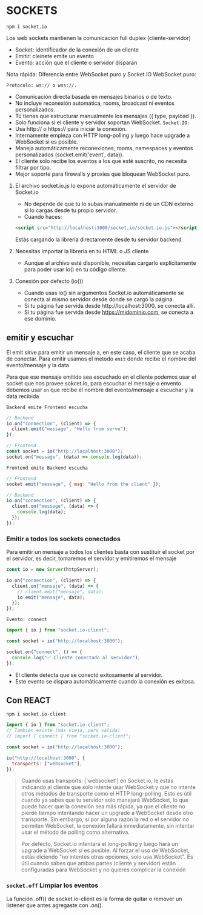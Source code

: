 # SOCKETS

`npm i socket.io`

Los web sockets mantienen la comunicacion full duplex (cliente-servidor)

- Socket: identificador de la conexión de un cliente
- Emitir: cleinete emite un evento
- Evento: acción que el cliente o servidor disparan

Nota rápida: Diferencia entre WebSocket puro y Socket.IO
WebSocket puro:

`Protocolo: ws:// o wss://.`

- Comunicación directa basada en mensajes binarios o de texto.
- No incluye reconexión automática, rooms, broadcast ni eventos personalizados.
- Tú tienes que estructurar manualmente los mensajes ({ type, payload }).
- Solo funciona si el cliente y servidor soportan WebSocket.
  `Socket.IO:`
- Usa http:// o https:// para iniciar la conexión.
- Internamente empieza con HTTP long-polling y luego hace upgrade a WebSocket si es posible.
- Maneja automáticamente reconexiones, rooms, namespaces y eventos personalizados (socket.emit('event', data)).
- El cliente solo recibe los eventos a los que esté suscrito, no necesita filtrar por tipo.
- Mejor soporte para firewalls y proxies que bloquean WebSocket puro.

1. El archivo socket.io.js lo expone automáticamente el servidor de Socket.io

   - No depende de que tú lo subas manualmente ni de un CDN externo si lo cargas desde tu propio servidor.
   - Cuando haces:

   ```html
   <script src="http://localhost:3000/socket.io/socket.io.js"></script>
   ```

   Estás cargando la librería directamente desde tu servidor backend.

2. Necesitas importar la librería en tu HTML o JS cliente

   - Aunque el archivo esté disponible, necesitas cargarlo explícitamente para poder usar io() en tu código cliente.

3. Conexión por defecto (io())

   - Cuando usas io() sin argumentos Socket.io automáticamente se conecta al mismo servidor desde donde se cargó la página.
   - Si tu página fue servida desde http://localhost:3000, se conecta allí.
   - Si tu página fue servida desde https://midominio.com, se conecta a ese dominio.

## emitir y escuchar

El emit sirve para emitir un mensaje a, en este caso, el cliente que se acaba de conectar. Para emitir usamos el metodo `emit` donde recibe el nombre del evento/mensaje y la data

Para que ese mensaje emitido sea escuchado en el cliente podemos usar el socket que nos provee sokcet.io, para escuchar el mensaje o envento debemos usar `on` que recibe el nombre del evento/mensaje a escuchar y la data recibida

`Backend emite Frontend escucha`

```js
// Backend
io.on("connection", (client) => {
  client.emit("message", "Hello from serve");
});

// Frontend
const socket = io("http://localhost:3000");
socket.on("message", (data) => console.log(data));
```

`Frontend emite Backend escucha`

```js
// Frontend
socket.emit("message", { msg: "Hello from the client" });

// Backend
io.on("connection", (client) => {
  client.on("message", (data) => {
    console.log(data);
  });
});
```

### Emitir a todos los sockets conectados

Para emitir un mensaje a todos los clientes basta con sustituir el socket por el servidor, es decir, tomaremos el servidor y emitiremos el mensaje

```js
const io = new Server(httpServer);

io.on("connection", (client) => {
  client.on("mensaje", (data) => {
    // client.emit("mensaje", data);
    io.emit("mensaje", data);
  });
});
```

`Evento: connect`

```javascript
import { io } from "socket.io-client";

const socket = io("http://localhost:3000");

socket.on("connect", () => {
  console.log("✅ Cliente conectado al servidor");
});
```

- El cliente detecta que se conectó exitosamente al servidor.
- Este evento se dispara automáticamente cuando la conexión es exitosa.

## Con REACT

`npm i socket.io-client`

```js
import { io } from "socket.io-client";
// También existe (más vieja, pero válida)
// import { connect } from "socket.io-client";

const socket = io("http://localhost:3000");

io("http://localhost:3000", {
  transports: ["websocket"],
});
```

> Cuando usas transports: ['websocket'] en Socket.io, le estás indicando al cliente que solo intente usar WebSocket y que no intente otros métodos de transporte como el HTTP long-polling. Esto es útil cuando ya sabes que tu servidor solo manejará WebSocket, lo que puede hacer que la conexión sea más rápida, ya que el cliente no pierde tiempo intentando hacer un upgrade a WebSocket desde otro transporte. Sin embargo, si por alguna razón la red o el servidor no permiten WebSocket, la conexión fallará inmediatamente, sin intentar usar el método de polling como alternativa.
>
> Por defecto, Socket.io intentará el long-polling y luego hará un upgrade a WebSocket si es posible. Al forzar el uso de WebSocket, estás diciendo "no intentes otras opciones, solo usa WebSocket". Es útil cuando sabes que ambas partes (cliente y servidor) están configuradas para WebSocket y no quieres complicar la conexión

### `socket.off` Limpiar los eventos

La función .off() de socket.io-client es la forma de quitar o remover un listener que antes agregaste con .on().
